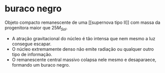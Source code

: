 # buraco negro

Objeto compacto remanescente de uma [[supernova tipo II]] com massa da progenitora maior que $25M_{Sol}$.

- A atração gravitacional do núcleo é tão intensa que nem mesmo a luz consegue escapar.
- O núcleo extremamente denso não emite radiação ou qualquer outro tipo de informação.
- O remanescente central massivo colapsa nele mesmo e desaparaece, formando um buraco negro.